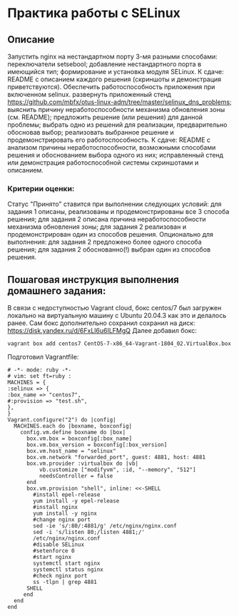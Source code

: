 # Практика работы с SELinux
## Описание
Запустить nginx на нестандартном порту 3-мя разными способами:
переключатели setsebool;
добавление нестандартного порта в имеющийся тип;
формирование и установка модуля SELinux. К сдаче:
README с описанием каждого решения (скриншоты и демонстрация приветствуются).
Обеспечить работоспособность приложения при включенном selinux.
развернуть приложенный стенд https://github.com/mbfx/otus-linux-adm/tree/master/selinux_dns_problems;
выяснить причину неработоспособности механизма обновления зоны (см. README);
предложить решение (или решения) для данной проблемы;
выбрать одно из решений для реализации, предварительно обосновав выбор;
реализовать выбранное решение и продемонстрировать его работоспособность. К сдаче:
README с анализом причины неработоспособности, возможными способами решения и обоснованием выбора одного из них;
исправленный стенд или демонстрация работоспособной системы скриншотами и описанием.
### Критерии оценки:
Статус "Принято" ставится при выполнении следующих условий:
для задания 1 описаны, реализованы и продемонстрированы все 3 способа решения;
для задания 2 описана причина неработоспособности механизма обновления зоны;
для задания 2 реализован и продемонстрирован один из способов решения. Опционально для выполнения:
для задания 2 предложено более одного способа решения;
для задания 2 обоснованно(!) выбран один из способов решения.

## Пошаговая инструкция выполнения домашнего задания:
В связи с недоступностью Vagrant cloud, бокс centos/7 был загружен локально на виртуальную машину с Ubuntu 20.04.3 как это и делалось ранее. Сам бокс дополнительно сохранил сохранил на диск: https://disk.yandex.ru/d/6FxLl6u6ILFMgQ
Далее добавил бокс:
```
vagrant box add centos7 CentOS-7-x86_64-Vagrant-1804_02.VirtualBox.box
```
Подготовил Vagrantfile:
```
# -*- mode: ruby -*-
# vim: set ft=ruby :
MACHINES = {
:selinux => {
:box_name => "centos7",
#:provision => "test.sh",
},
}
Vagrant.configure("2") do |config|
  MACHINES.each do |boxname, boxconfig|
    config.vm.define boxname do |box|
      box.vm.box = boxconfig[:box_name]
      box.vm.box_version = boxconfig[:box_version]
      box.vm.host_name = "selinux"
      box.vm.network "forwarded_port", guest: 4881, host: 4881
      box.vm.provider :virtualbox do |vb|
          vb.customize ["modifyvm", :id, "--memory", "512"]
          needsController = false
      end
      box.vm.provision "shell", inline: <<-SHELL
        #install epel-release
        yum install -y epel-release
        #install nginx
        yum install -y nginx
        #change nginx port
        sed -ie 's/:80/:4881/g' /etc/nginx/nginx.conf
        sed -i 's/listen 80;/listen 4881;/'
        /etc/nginx/nginx.conf
        #disable SELinux
        #setenforce 0
        #start nginx
        systemctl start nginx
        systemctl status nginx
        #check nginx port
        ss -tlpn | grep 4881
      SHELL
     end
  end
end
```

